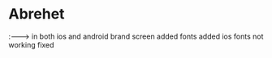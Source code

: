# Abrehet

:---> in both ios and android
brand screen added
fonts added
ios fonts not working fixed

